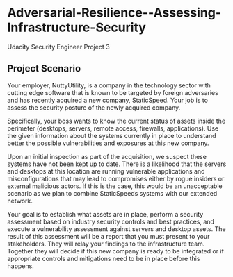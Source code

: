 # Adversarial-Resilience--Assessing-Infrastructure-Security
Udacity Security Engineer Project 3

<h2>Project Scenario</h2>

Your employer, NuttyUtility, is a company in the technology sector with cutting edge software that is known to be targeted by foreign adversaries and has recently acquired a new company, StaticSpeed. Your job is to assess the security posture of the newly acquired company.

Specifically, your boss wants to know the current status of assets inside the perimeter (desktops, servers, remote access, firewalls, applications). Use the given information about the systems currently in place to understand better the possible vulnerabilities and exposures at this new company. 

Upon an initial inspection as part of the acquisition, we suspect these systems have not been kept up to date. There is a likelihood that the servers and desktops at this location are running vulnerable applications and misconfigurations that may lead to compromises either by rogue insiders or external malicious actors. If this is the case, this would be an unacceptable scenario as we plan to combine StaticSpeeds systems with our extended network.

Your goal is to establish what assets are in place, perform a security assessment based on industry security controls and best practices, and execute a vulnerability assessment against servers and desktop assets. The result of this assessment will be a report that you must present to your stakeholders. They will relay your findings to the infrastructure team. Together they will decide if this new company is ready to be integrated or if appropriate controls and mitigations need to be in place before this happens. 
